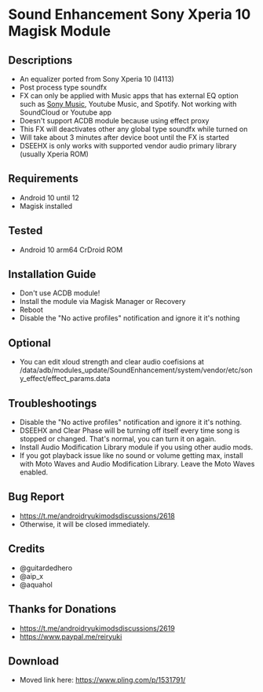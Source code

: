 # Sound Enhancement Sony Xperia 10 Magisk Module

## Descriptions
- An equalizer ported from Sony Xperia 10 (I4113)
- Post process type soundfx
- FX can only be applied with Music apps that has external EQ option such as [Sony Music](https://github.com/reiryuki/Xperia-Libraries-Magisk-Module), Youtube Music, and Spotify. Not working with SoundCloud or Youtube app
- Doesn't support ACDB module because using effect proxy
- This FX will deactivates other any global type soundfx while turned on
- Will take about 3 minutes after device boot until the FX is started
- DSEEHX is only works with supported vendor audio primary library (usually Xperia ROM)

## Requirements
- Android 10 until 12
- Magisk installed

## Tested
- Android 10 arm64 CrDroid ROM

## Installation Guide
- Don't use ACDB module!
- Install the module via Magisk Manager or Recovery
- Reboot
- Disable the "No active profiles" notification and ignore it it's nothing

## Optional
- You can edit xloud strength and clear audio coefisions at /data/adb/modules_update/SoundEnhancement/system/vendor/etc/sony_effect/effect_params.data

## Troubleshootings
- Disable the "No active profiles" notification and ignore it it's nothing.
- DSEEHX and Clear Phase will be turning off itself every time song is stopped or changed. That's normal, you can turn it on again.
- Install Audio Modification Library module if you using other audio mods.
- If you got playback issue like no sound or volume getting max, install with Moto Waves and Audio Modification Library. Leave the Moto Waves enabled.

## Bug Report
- https://t.me/androidryukimodsdiscussions/2618
- Otherwise, it will be closed immediately.

## Credits
- @guitardedhero
- @aip_x
- @aquahol

## Thanks for Donations
- https://t.me/androidryukimodsdiscussions/2619
- https://www.paypal.me/reiryuki

## Download
- Moved link here: https://www.pling.com/p/1531791/
